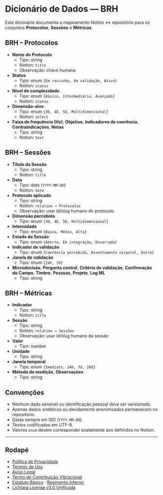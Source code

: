 # Dicionário de Dados — BRH

Este dicionário documenta o mapeamento Notion ↔ repositório para os conjuntos **Protocolos**, **Sessões** e **Métricas**.

## BRH – Protocolos
- **Nome do Protocolo**
  - Tipo: string
  - Notion: `title`
  - Observação: chave humana
- **Status**
  - Tipo: enum `{Em rascunho, Em validação, Ativo}`
  - Notion: `status`
- **Nível de complexidade**
  - Tipo: enum `{Básico, Intermediário, Avançado}`
  - Notion: `status`
- **Dimensão-alvo**
  - Tipo: enum `{3D, 4D, 5D, Multidimensional}`
  - Notion: `select`
- **Faixa de frequência (Hz)**, **Objetivo**, **Indicadores de coerência**, **Contraindicações**, **Notas**
  - Tipo: string
  - Notion: `text`

## BRH – Sessões
- **Título da Sessão**
  - Tipo: string
  - Notion: `title`
- **Data**
  - Tipo: date (`YYYY-MM-DD`)
  - Notion: `date`
- **Protocolo aplicado**
  - Tipo: string
  - Notion: `relation → Protocolos`
  - Observação: usar id/slug humano do protocolo
- **Dimensão percebida**
  - Tipo: enum `{3D, 4D, 5D, Multidimensional}`
- **Intensidade**
  - Tipo: enum `{Baixa, Média, Alta}`
- **Estado da Sessão**
  - Tipo: enum `{Aberta, Em integração, Encerrada}`
- **Indicador de validação**
  - Tipo: enum `{Coerência percebida, Assentimento corporal, Outro}`
- **Janela de validação**
  - Tipo: enum `{24h, 7d}`
- **Microdecisão**, **Pergunta central**, **Critério de validação**, **Confirmação do Campo**, **Timbre**, **Pessoas**, **Projeto**, **Log ML**
  - Tipo: string

## BRH – Métricas
- **Indicador**
  - Tipo: string
  - Notion: `title`
- **Sessão**
  - Tipo: string
  - Notion: `relation → Sessões`
  - Observação: usar id/slug humano da sessão
- **Valor**
  - Tipo: number
- **Unidade**
  - Tipo: string
- **Janela temporal**
  - Tipo: enum `{Imediato, 24h, 7d, 28d}`
- **Método de medição**, **Observações**
  - Tipo: string

## Convenções
- Nenhum dado sensível ou identificação pessoal deve ser versionado.
- Apenas dados sintéticos ou devidamente anonimizados permanecem no repositório.
- Datas sempre em ISO (`YYYY-MM-DD`).
- Textos codificados em UTF-8.
- Valores `enum` devem corresponder exatamente aos definidos no Notion.

---

## Rodapé
- [Política de Privacidade](../privacy-policy.md)
- [Termos de Uso](../terms-of-use.md)
- [Aviso Legal](../legal-disclaimer.md)
- [Termo de Contribuição Vibracional](../term-contribuicao-vibracional.md)
- [Estatuto Básico](../estatuto-basico.md) · [Regimento Interno](../regimento-interno.md)
- [Lichtara License v3.0 Unificada](../../LICENSE)

